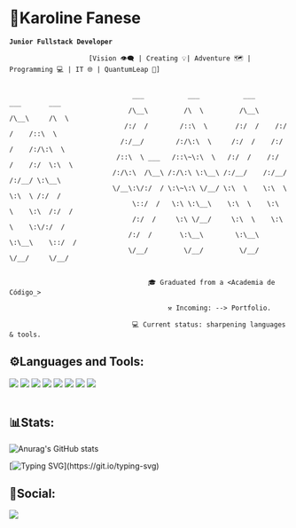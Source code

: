  
# 🧩Karoline Fanese 


**`Junior Fullstack Developer`**
 
                        [Vision 👁️‍🗨️ | Creating 💡| Adventure 🗺️ | Programming 💻 | IT 🌐 | QuantumLeap 🎯]


                                   ___           ___           ___       ___       ___     
                                  /\__\         /\  \         /\__\     /\__\     /\  \ 
                                 /:/  /        /::\  \       /:/  /    /:/  /    /::\  \   
                                /:/__/        /:/\:\  \     /:/  /    /:/  /    /:/\:\  \
                               /::\  \ ___   /::\~\:\  \   /:/  /    /:/  /    /:/  \:\  \
                              /:/\:\  /\__\ /:/\:\ \:\__\ /:/__/    /:/__/    /:/__/ \:\__\
                              \/__\:\/:/  / \:\~\:\ \/__/ \:\  \    \:\  \    \:\  \ /:/  /
                                   \::/  /   \:\ \:\__\    \:\  \    \:\  \    \:\  /:/  / 
                                   /:/  /     \:\ \/__/     \:\  \    \:\  \    \:\/:/  /
                                  /:/  /       \:\__\        \:\__\    \:\__\    \::/  /    
                                  \/__/         \/__/         \/__/     \/__/     \/__/ 
 
 
                                       🎓 Graduated from a <Academia de Código_>
 
                                            ⚒️ Incoming: --> Portfolio.
                                   
                                   💻 Current status: sharpening languages & tools.
                                 
                                                  
                                              
                        
## ⚙️Languages and Tools:

![](https://img.shields.io/badge/HTML5-black?style=for-the-badge&logo=html5&logoColor=orange)
![](https://img.shields.io/badge/CSS3-black?style=for-the-badge&logo=css3&logoColor=blue)
![](https://img.shields.io/badge/JavaScript-black?style=for-the-badge&logo=javascript&logoColor=yellow)
![](https://img.shields.io/badge/Java-black?style=for-the-badge&logo=openjdk&logoColor=brown)
![](https://img.shields.io/badge/Spring-black?style=for-the-badge&logo=spring&logoColor=green)
![](https://img.shields.io/badge/GIT-black?style=for-the-badge&logo=git&logoColor=orang)
![](https://img.shields.io/badge/Visual_Studio_Code-black?style=for-the-badge&logo=visual%15studio%15code&logoColor=white)
![](https://img.shields.io/badge/IntelliJ_IDEA-000000.svg?style=for-the-badge&logo=intellij-idea&logoColor=violet)
<br></br>
## 📊Stats:

![Anurag's GitHub stats](https://github-readme-stats.vercel.app/api?username=iFanese&show_icons=true&theme=highcontrast)

[![Typing SVG](https://readme-typing-svg.demolab.com?font=Fira+Code&pause=1000&color=24FFF9&background=000000&width=435&height=40&lines=Programmer%3A++A+machine+that+turns;coffee+into+code.)](https://git.io/typing-svg)

## 📢Social:
[![](https://img.shields.io/badge/LinkedIn-0077B5?style=for-the-badge&logo=linkedin&logoColor=white)](https://www.linkedin.com/in/karoline-fanese/)


